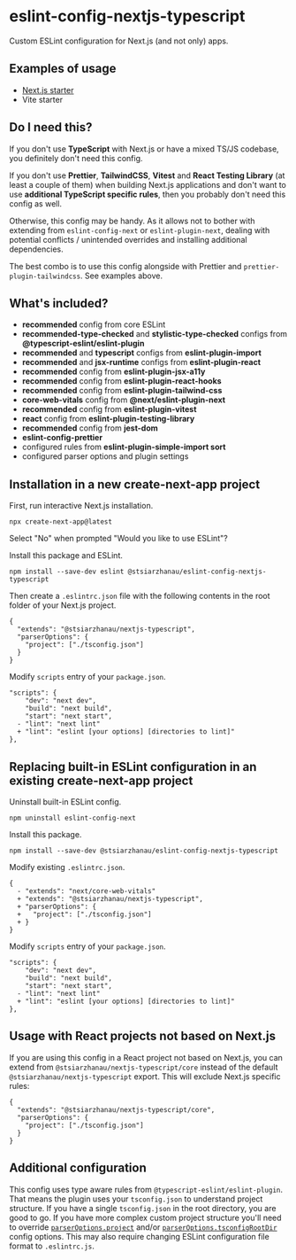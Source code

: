 # eslint-config-nextjs-typescript

Custom ESLint configuration for Next.js (and not only) apps.

## Examples of usage

- [Next.js starter](https://github.com/stsiarzhanau/next-app-starter)
- Vite starter

## Do I need this?

If you don't use **TypeScript** with Next.js or have a mixed TS/JS codebase, you definitely don't need this config.

If you don't use **Prettier**, **TailwindCSS**, **Vitest** and **React Testing Library** (at least a couple of them) when building Next.js applications and don't want to use **additional TypeScript specific rules**, then you probably don't need this config as well.

Otherwise, this config may be handy. As it allows not to bother with extending from `eslint-config-next` or `eslint-plugin-next`, dealing with potential conflicts / unintended overrides and installing additional dependencies.

The best combo is to use this config alongside with Prettier and `prettier-plugin-tailwindcss`. See examples above.

## What's included?

 - **recommended** config from core ESLint
 - **recommended-type-checked** and **stylistic-type-checked** configs from **@typescript-eslint/eslint-plugin**
 - **recommended** and **typescript** configs from **eslint-plugin-import**
 - **recommended** and **jsx-runtime** configs from **eslint-plugin-react**
 - **recommended** config from **eslint-plugin-jsx-a11y**
 - **recommended** config from **eslint-plugin-react-hooks**
 - **recommended** config from **eslint-plugin-tailwind-css**
 - **core-web-vitals** config from **@next/eslint-plugin-next**
 - **recommended** config from **eslint-plugin-vitest**
 - **react** config from **eslint-plugin-testing-library**
 - **recommended** config from **jest-dom**
 - **eslint-config-prettier**
 - configured rules from **eslint-plugin-simple-import sort**
 - configured parser options and plugin settings

## Installation in a new create-next-app project

First, run interactive Next.js installation.

`npx create-next-app@latest`

 Select "No" when prompted "Would you like to use ESLint"?

Install this package and ESLint.

`npm install --save-dev eslint @stsiarzhanau/eslint-config-nextjs-typescript`

Then create a `.eslintrc.json` file with the following contents in the root folder of your Next.js project.

    {
      "extends": "@stsiarzhanau/nextjs-typescript",
      "parserOptions": {
        "project": ["./tsconfig.json"]
      }
    }

Modify `scripts` entry of your `package.json`.


    "scripts": {
    	"dev": "next dev",
    	"build": "next build",
    	"start": "next start",
      - "lint": "next lint"
      + "lint": "eslint [your options] [directories to lint]"
    },


## Replacing built-in ESLint configuration in an existing create-next-app project

Uninstall built-in ESLint config.

`npm uninstall eslint-config-next`

Install this package.

`npm install --save-dev @stsiarzhanau/eslint-config-nextjs-typescript`

Modify existing `.eslintrc.json`.

    {
      - "extends": "next/core-web-vitals"
      + "extends": "@stsiarzhanau/nextjs-typescript",
      + "parserOptions": {
      +   "project": ["./tsconfig.json"]
      + }
    }

Modify `scripts` entry of your `package.json`.

    "scripts": {
    	"dev": "next dev",
    	"build": "next build",
    	"start": "next start",
      - "lint": "next lint"
      + "lint": "eslint [your options] [directories to lint]"
    },

## Usage with React projects not based on Next.js

If you are using this config in a React project not based on Next.js, you can extend from `@stsiarzhanau/nextjs-typescript/core` instead of the default `@stsiarzhanau/nextjs-typescript` export. This will exclude Next.js specific rules:

    {
      "extends": "@stsiarzhanau/nextjs-typescript/core",
      "parserOptions": {
        "project": ["./tsconfig.json"]
      }
    }


## Additional configuration

This config uses type aware rules from `@typescript-eslint/eslint-plugin`. That means the plugin uses your `tsconfig.json` to understand project structure. If you have a single `tsconfig.json` in the root directory, you are good to go. If you have more complex custom project structure you'll need to override [`parserOptions.project`](https://typescript-eslint.io/packages/parser#project) and/or [`parserOptions.tsconfigRootDir`](https://typescript-eslint.io/packages/parser#tsconfigrootdir) config options. This may also require changing ESLint configuration file format to `.eslintrc.js`.
